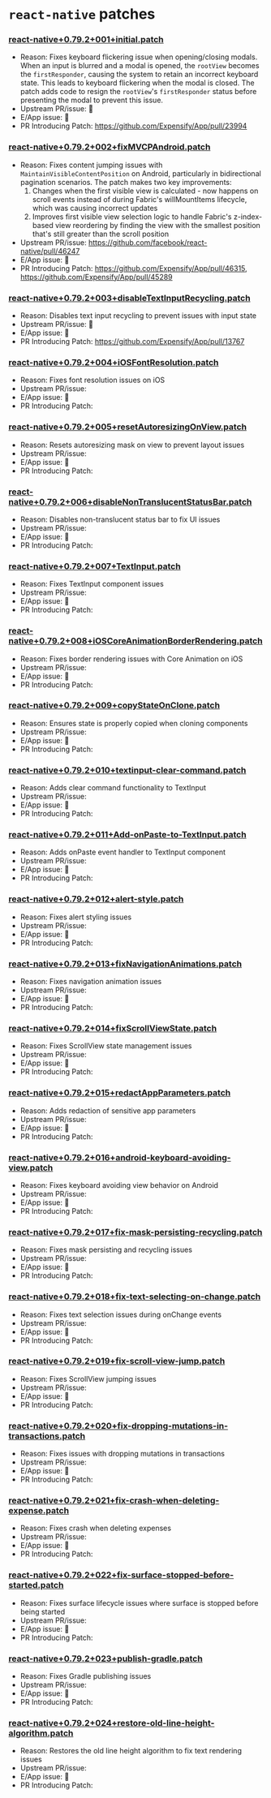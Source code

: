 # `react-native` patches

### [react-native+0.79.2+001+initial.patch](react-native+0.79.2+001+initial.patch)

- Reason: Fixes keyboard flickering issue when opening/closing modals. When an input is blurred and a modal is opened, the `rootView` becomes the `firstResponder`, causing the system to retain an incorrect keyboard state. This leads to keyboard flickering when the modal is closed. The patch adds code to resign the `rootView`'s `firstResponder` status before presenting the modal to prevent this issue.
- Upstream PR/issue: 🛑
- E/App issue: 🛑
- PR Introducing Patch: https://github.com/Expensify/App/pull/23994

### [react-native+0.79.2+002+fixMVCPAndroid.patch](react-native+0.79.2+002+fixMVCPAndroid.patch)

- Reason: Fixes content jumping issues with `MaintainVisibleContentPosition` on Android, particularly in bidirectional pagination scenarios. The patch makes two key improvements:
  1. Changes when the first visible view is calculated - now happens on scroll events instead of during Fabric's willMountItems lifecycle, which was causing incorrect updates
  2. Improves first visible view selection logic to handle Fabric's z-index-based view reordering by finding the view with the smallest position that's still greater than the scroll position
- Upstream PR/issue: https://github.com/facebook/react-native/pull/46247
- E/App issue: 🛑
- PR Introducing Patch: https://github.com/Expensify/App/pull/46315, https://github.com/Expensify/App/pull/45289 

### [react-native+0.79.2+003+disableTextInputRecycling.patch](react-native+0.79.2+003+disableTextInputRecycling.patch)

- Reason: Disables text input recycling to prevent issues with input state
- Upstream PR/issue: 🛑
- E/App issue: 🛑
- PR Introducing Patch: https://github.com/Expensify/App/pull/13767

### [react-native+0.79.2+004+iOSFontResolution.patch](react-native+0.79.2+004+iOSFontResolution.patch)

- Reason: Fixes font resolution issues on iOS
- Upstream PR/issue:
- E/App issue: 🛑
- PR Introducing Patch:

### [react-native+0.79.2+005+resetAutoresizingOnView.patch](react-native+0.79.2+005+resetAutoresizingOnView.patch)

- Reason: Resets autoresizing mask on view to prevent layout issues
- Upstream PR/issue:
- E/App issue: 🛑
- PR Introducing Patch:

### [react-native+0.79.2+006+disableNonTranslucentStatusBar.patch](react-native+0.79.2+006+disableNonTranslucentStatusBar.patch)

- Reason: Disables non-translucent status bar to fix UI issues
- Upstream PR/issue:
- E/App issue: 🛑
- PR Introducing Patch:

### [react-native+0.79.2+007+TextInput.patch](react-native+0.79.2+007+TextInput.patch)

- Reason: Fixes TextInput component issues
- Upstream PR/issue:
- E/App issue: 🛑
- PR Introducing Patch:

### [react-native+0.79.2+008+iOSCoreAnimationBorderRendering.patch](react-native+0.79.2+008+iOSCoreAnimationBorderRendering.patch)

- Reason: Fixes border rendering issues with Core Animation on iOS
- Upstream PR/issue:
- E/App issue: 🛑
- PR Introducing Patch:

### [react-native+0.79.2+009+copyStateOnClone.patch](react-native+0.79.2+009+copyStateOnClone.patch)

- Reason: Ensures state is properly copied when cloning components
- Upstream PR/issue:
- E/App issue: 🛑
- PR Introducing Patch:

### [react-native+0.79.2+010+textinput-clear-command.patch](react-native+0.79.2+010+textinput-clear-command.patch)

- Reason: Adds clear command functionality to TextInput
- Upstream PR/issue:
- E/App issue: 🛑
- PR Introducing Patch:

### [react-native+0.79.2+011+Add-onPaste-to-TextInput.patch](react-native+0.79.2+011+Add-onPaste-to-TextInput.patch)

- Reason: Adds onPaste event handler to TextInput component
- Upstream PR/issue:
- E/App issue: 🛑
- PR Introducing Patch:

### [react-native+0.79.2+012+alert-style.patch](react-native+0.79.2+012+alert-style.patch)

- Reason: Fixes alert styling issues
- Upstream PR/issue:
- E/App issue: 🛑
- PR Introducing Patch:

### [react-native+0.79.2+013+fixNavigationAnimations.patch](react-native+0.79.2+013+fixNavigationAnimations.patch)

- Reason: Fixes navigation animation issues
- Upstream PR/issue:
- E/App issue: 🛑
- PR Introducing Patch:

### [react-native+0.79.2+014+fixScrollViewState.patch](react-native+0.79.2+014+fixScrollViewState.patch)

- Reason: Fixes ScrollView state management issues
- Upstream PR/issue:
- E/App issue: 🛑
- PR Introducing Patch:

### [react-native+0.79.2+015+redactAppParameters.patch](react-native+0.79.2+015+redactAppParameters.patch)

- Reason: Adds redaction of sensitive app parameters
- Upstream PR/issue:
- E/App issue: 🛑
- PR Introducing Patch:

### [react-native+0.79.2+016+android-keyboard-avoiding-view.patch](react-native+0.79.2+016+android-keyboard-avoiding-view.patch)

- Reason: Fixes keyboard avoiding view behavior on Android
- Upstream PR/issue:
- E/App issue: 🛑
- PR Introducing Patch:

### [react-native+0.79.2+017+fix-mask-persisting-recycling.patch](react-native+0.79.2+017+fix-mask-persisting-recycling.patch)

- Reason: Fixes mask persisting and recycling issues
- Upstream PR/issue:
- E/App issue: 🛑
- PR Introducing Patch:

### [react-native+0.79.2+018+fix-text-selecting-on-change.patch](react-native+0.79.2+018+fix-text-selecting-on-change.patch)

- Reason: Fixes text selection issues during onChange events
- Upstream PR/issue:
- E/App issue: 🛑
- PR Introducing Patch:

### [react-native+0.79.2+019+fix-scroll-view-jump.patch](react-native+0.79.2+019+fix-scroll-view-jump.patch)

- Reason: Fixes ScrollView jumping issues
- Upstream PR/issue:
- E/App issue: 🛑
- PR Introducing Patch:

### [react-native+0.79.2+020+fix-dropping-mutations-in-transactions.patch](react-native+0.79.2+020+fix-dropping-mutations-in-transactions.patch)

- Reason: Fixes issues with dropping mutations in transactions
- Upstream PR/issue:
- E/App issue: 🛑
- PR Introducing Patch:

### [react-native+0.79.2+021+fix-crash-when-deleting-expense.patch](react-native+0.79.2+021+fix-crash-when-deleting-expense.patch)

- Reason: Fixes crash when deleting expenses
- Upstream PR/issue:
- E/App issue: 🛑
- PR Introducing Patch:

### [react-native+0.79.2+022+fix-surface-stopped-before-started.patch](react-native+0.79.2+022+fix-surface-stopped-before-started.patch)

- Reason: Fixes surface lifecycle issues where surface is stopped before being started
- Upstream PR/issue:
- E/App issue: 🛑
- PR Introducing Patch:

### [react-native+0.79.2+023+publish-gradle.patch](react-native+0.79.2+023+publish-gradle.patch)

- Reason: Fixes Gradle publishing issues
- Upstream PR/issue:
- E/App issue: 🛑
- PR Introducing Patch:

### [react-native+0.79.2+024+restore-old-line-height-algorithm.patch](react-native+0.79.2+024+restore-old-line-height-algorithm.patch)

- Reason: Restores the old line height algorithm to fix text rendering issues
- Upstream PR/issue:
- E/App issue: 🛑
- PR Introducing Patch:
